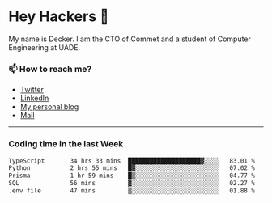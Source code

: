 # Hey Hackers 👋

My name is Decker. I am the CTO of Commet and a student of Computer Engineering at UADE.

### 📫 How to reach me?
- [Twitter](https://x.com/0xDecker) 
- [LinkedIn](https://www.linkedin.com/in/decker-urbano/) 
- [My personal blog](http://decker.sh) 
- [Mail](mailto:me@decker.sh)

---

### Coding time in the last Week

<!--START_SECTION:waka-->

```txt
TypeScript       34 hrs 33 mins  ████████████████████▓░░░░   83.01 %
Python           2 hrs 55 mins   █▓░░░░░░░░░░░░░░░░░░░░░░░   07.02 %
Prisma           1 hr 59 mins    █▒░░░░░░░░░░░░░░░░░░░░░░░   04.77 %
SQL              56 mins         ▓░░░░░░░░░░░░░░░░░░░░░░░░   02.27 %
.env file        47 mins         ▒░░░░░░░░░░░░░░░░░░░░░░░░   01.88 %
```

<!--END_SECTION:waka-->
